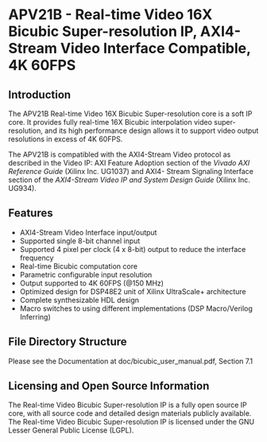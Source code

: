 # APV21B - Real-time Video 16X Bicubic Super-resolution IP, AXI4-Stream Video Interface Compatible, 4K 60FPS
## Introduction
The APV21B Real-time Video 16X Bicubic Super-resolution core is a soft IP core. It provides fully
real-time 16X Bicubic interpolation video super-resolution, and its high performance design allows it to
support video output resolutions in excess of 4K 60FPS.  

The APV21B is compatibled with the AXI4-Stream Video protocol as described in the Video IP:
AXI Feature Adoption section of the *Vivado AXI Reference Guide* (Xilinx Inc. UG1037) and AXI4-
Stream Signaling Interface section of the *AXI4-Stream Video IP and System Design Guide* (Xilinx
Inc. UG934).

## Features
* AXI4-Stream Video Interface input/output
* Supported single 8-bit channel input
* Supported 4 pixel per clock (4 x 8-bit) output to reduce the interface frequency
* Real-time Bicubic computation core
* Parametric configurable input resolution
* Output supported to 4K 60FPS (@150 MHz)
* Optimized design for DSP48E2 unit of Xilinx UltraScale+ architecture
* Complete synthesizable HDL design
* Macro switches to using different implementations (DSP Macro/Verilog Inferring)

## File Directory Structure
Please see the Documentation at doc/bicubic_user_manual.pdf, Section 7.1

## Licensing and Open Source Information
The Real-time Video Bicubic Super-resolution IP is a fully open source IP core, with all source code
and detailed design materials publicly available.  
The Real-time Video Bicubic Super-resolution IP is licensed under the GNU Lesser General Public
License (LGPL).
